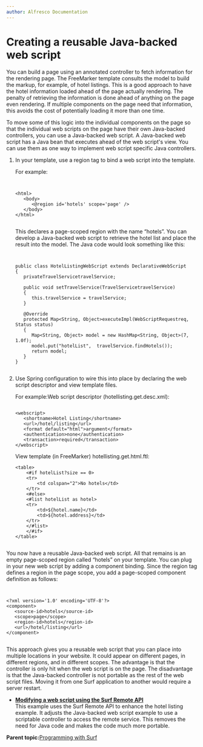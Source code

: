 ```yaml
---
author: Alfresco Documentation
---
```


# Creating a reusable Java-backed web script

You can build a page using an annotated controller to fetch information for the rendering page. The FreeMarker template consults the model to build the markup, for example, of hotel listings. This is a good approach to have the hotel information loaded ahead of the page actually rendering. The penalty of retrieving the information is done ahead of anything on the page even rendering. If multiple components on the page need that information, this avoids the cost of potentially loading it more than one time.

To move some of this logic into the individual components on the page so that the individual web scripts on the page have their own Java-backed controllers, you can use a Java-backed web script. A Java-backed web script has a Java bean that executes ahead of the web script's view. You can use them as one way to implement web script specific Java controllers.

1.  In your template, use a region tag to bind a web script into the template.

    For example:

    ```
    
                            
    <html>
       <body>
          <@region id='hotels' scope='page' />
       </body>
    </html>
    
    
    ```

    This declares a page-scoped region with the name “hotels”. You can develop a Java-backed web script to retrieve the hotel list and place the result into the model. The Java code would look something like this:

    ```
    
    
    public class HotelListingWebScript extends DeclarativeWebScript
    {
       privateTravelServicetravelService;
    
       public void setTravelService(TravelServicetravelService)
       {
          this.travelService = travelService;
       }
    
       @Override
       protected Map<String, Object>executeImpl(WebScriptRequestreq, Status status)
       {
          Map<String, Object> model = new HashMap<String, Object>(7, 1.0f);
          model.put("hotelList",  travelService.findHotels());
          return model;
       }
    }
    
    
    ```

2.  Use Spring configuration to wire this into place by declaring the web script descriptor and view template files.

    For example:Web script descriptor \(hotellisting.get.desc.xml\):

    ```
        
    <webscript>
       <shortname>Hotel Listing</shortname>
       <url>/hotel/listing</url>
       <format default="html">argument</format>
       <authentication>none</authentication>
       <transaction>required</transaction>
    </webscript>
    
    ```

    View template \(in FreeMarker\) hotellisting.get.html.ftl:

    ```
    <table>
        <#if hotelList?size == 0>
        <tr>
            <td colspan="2">No hotels</td>
        </tr>
        <#else>
        <#list hotelList as hotel>
        <tr>
            <td>${hotel.name}</td>
            <td>${hotel.address}</td>
        </tr>
        </#list>
        </#if>
    </table>
    
    
    ```


You now have a reusable Java-backed web script. All that remains is an empty page-scoped region called “hotels” on your template. You can plug in your new web script by adding a component binding. Since the region tag defines a region in the page scope, you add a page-scoped component definition as follows:

```


<?xml version='1.0' encoding='UTF-8'?>
<component>
   <source-id>hotels</source-id>
   <scope>page</scope>
   <region-id>hotels</region-id>
   <url>/hotel/listing</url>
</component>


```

This approach gives you a reusable web script that you can place into multiple locations in your website. It could appear on different pages, in different regions, and in different scopes. The advantage is that the controller is only hit when the web script is on the page. The disadvantage is that the Java-backed controller is not portable as the rest of the web script files. Moving it from one Surf application to another would require a server restart.

-   **[Modifying a web script using the Surf Remote API](../tasks/surf-java-ws-ex-adjust.md)**  
This example uses the Surf Remote API to enhance the hotel listing example. It adjusts the Java-backed web script example to use a scriptable controller to access the remote service. This removes the need for Java code and makes the code much more portable.

**Parent topic:**[Programming with Surf](../concepts/surf-fwork-intro.md)

